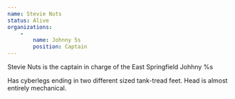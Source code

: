 ```yaml
---
name: Stevie Nuts
status: Alive
organizations:
    - 
        name: Johnny 5s
        position: Captain
---
```


Stevie Nuts is the captain in charge of the East Springfield Johhny %s

Has cyberlegs ending in two different sized tank-tread feet. Head is almost entirely mechanical. 